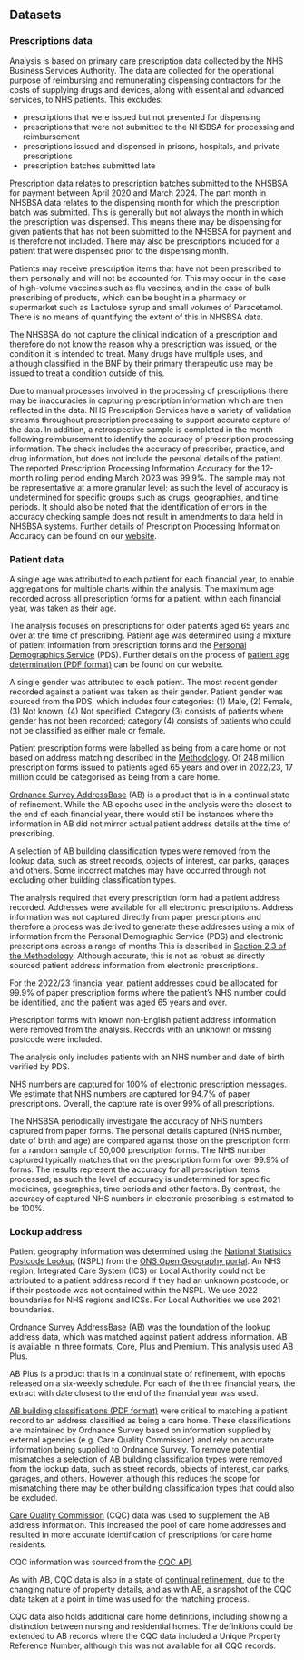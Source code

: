 ## Datasets

### Prescriptions data

Analysis is based on primary care prescription data collected by the NHS Business Services Authority. The data are collected for the operational purpose of reimbursing and remunerating dispensing contractors for the costs of supplying drugs and devices, along with essential and advanced services, to NHS patients. This excludes:

- prescriptions that were issued but not presented for dispensing
- prescriptions that were not submitted to the NHSBSA for processing and reimbursement
- prescriptions issued and dispensed in prisons, hospitals, and private prescriptions
- prescription batches submitted late

Prescription data relates to prescription batches submitted to the NHSBSA for payment between April 2020 and March 2024. The part month in NHSBSA data relates to the dispensing month for which the prescription batch was submitted. This is generally but not always the month in which the prescription was dispensed. This means there may be dispensing for given patients that has not been submitted to the NHSBSA for payment and is therefore not included. There may also be prescriptions included for a patient that were dispensed prior to the dispensing month.

Patients may receive prescription items that have not been prescribed to them personally and will not be accounted for. This may occur in the case of high-volume vaccines such as flu vaccines, and in the case of bulk prescribing of products, which can be bought in a pharmacy or supermarket such as Lactulose syrup and small volumes of Paracetamol. There is no means of quantifying the extent of this in NHSBSA data.

The NHSBSA do not capture the clinical indication of a prescription and therefore do not know the reason why a prescription was issued, or the condition it is intended to treat. Many drugs have multiple uses, and although classified in the BNF by their primary therapeutic use may be issued to treat a condition outside of this.

Due to manual processes involved in the processing of prescriptions there may be inaccuracies in capturing prescription information which are then reflected in the data. NHS Prescription Services have a variety of validation streams throughout prescription processing to support accurate capture of the data. In addition, a retrospective sample is completed in the month following reimbursement to identify the accuracy of prescription processing information. The check includes the accuracy of prescriber, practice, and drug information, but does not include the personal details of the patient. The reported Prescription Processing Information Accuracy for the 12-month rolling period ending March 2023 was 99.9%. The sample may not be representative at a more granular level; as such the level of accuracy is undetermined for specific groups such as drugs, geographies, and time periods. It should also be noted that the identification of errors in the accuracy checking sample does not result in amendments to data held in NHSBSA systems. Further details of Prescription Processing Information Accuracy can be found on our [website](https://www.nhsbsa.nhs.uk/pharmacies-gp-practices-and-appliance-contractors/payments-and-pricing/how-we-process-prescriptions).

### Patient data

A single age was attributed to each patient for each financial year, to enable aggregations for multiple charts within the analysis. The maximum age recorded across all prescription forms for a patient, within each financial year, was taken as their age.

The analysis focuses on prescriptions for older patients aged 65 years and over at the time of prescribing. Patient age was determined using a mixture of patient information from prescription forms and the [Personal Demographics Service](https://digital.nhs.uk/services/demographics) (PDS). Further details on the process of [patient age determination (PDF format)](https://www.nhsbsa.nhs.uk/sites/default/files/2018-02/180115%20Age%20Logic%20Summary%20Flow%20Chart%20-%20Revised%20Layout.pdf) can be found on our website.

A single gender was attributed to each patient. The most recent gender recorded against a patient was taken as their gender. Patient gender was sourced from the PDS, which includes four categories: (1) Male, (2) Female, (3) Not known, (4) Not specified. Category (3) consists of patients where gender has not been recorded; category (4) consists of patients who could not be classified as either male or female.

Patient prescription forms were labelled as being from a care home or not based on address matching described in the [Methodology](https://rpubs.com/nhsbsa-data-analytics/methodology). Of 248 million prescription forms issued to patients aged 65 years and over in 2022/23, 17 million could be categorised as being from a care home.

[Ordnance Survey AddressBase](https://www.ordnancesurvey.co.uk/business-government/products/addressbase) (AB) is a product that is in a continual state of refinement. While the AB epochs used in the analysis were the closest to the end of each financial year, there would still be instances where the information in AB did not mirror actual patient address details at the time of prescribing.

A selection of AB building classification types were removed from the lookup data, such as street records, objects of interest, car parks, garages and others. Some incorrect matches may have occurred through not excluding other building classification types.

The analysis required that every prescription form had a patient address recorded. Addresses were available for all electronic prescriptions. Address information was not captured directly from paper prescriptions and therefore a process was derived to generate these addresses using a mix of information from the Personal Demographic Service (PDS) and electronic prescriptions across a range of months This is described in [Section 2.3 of the Methodology](https://rpubs.com/nhsbsa-data-analytics/methodology). Although accurate, this is not as robust as directly sourced patient address information from electronic prescriptions.

For the 2022/23 financial year, patient addresses could be allocated for 99.9% of paper prescription forms where the patient’s NHS number could be identified, and the patient was aged 65 years and over.

Prescription forms with known non-English patient address information were removed from the analysis. Records with an unknown or missing postcode were included.

The analysis only includes patients with an NHS number and date of birth verified by PDS.

NHS numbers are captured for 100% of electronic prescription messages. We estimate that NHS numbers are captured for 94.7% of paper prescriptions. Overall, the capture rate is over 99% of all prescriptions.

The NHSBSA periodically investigate the accuracy of NHS numbers captured from paper forms. The personal details captured (NHS number, date of birth and age) are compared against those on the prescription form for a random sample of 50,000 prescription forms. The NHS number captured typically matches that on the prescription form for over 99.9% of forms. The results represent the accuracy for all prescription items processed; as such the level of accuracy is undetermined for specific medicines, geographies, time periods and other factors. By contrast, the accuracy of captured NHS numbers in electronic prescribing is estimated to be 100%.

### Lookup address

Patient geography information was determined using the [National Statistics Postcode Lookup](https://geoportal.statistics.gov.uk/datasets/9ac0331178b0435e839f62f41cc61c16/about) (NSPL) from the [ONS Open Geography portal](https://geoportal.statistics.gov.uk/). An NHS region, Integrated Care System (ICS) or Local Authority could not be attributed to a patient address record if they had an unknown postcode, or if their postcode was not contained within the NSPL. We use 2022 boundaries for NHS regions and ICSs. For Local Authorities we use 2021 boundaries.

[Ordnance Survey AddressBase](https://www.ordnancesurvey.co.uk/business-government/products/addressbase) (AB) was the foundation of the lookup address data, which was matched against patient address information. AB is available in three formats, Core, Plus and Premium. This analysis used AB Plus.

AB Plus is a product that is in a continual state of refinement, with epochs released on a six-weekly schedule. For each of the three financial years, the extract with date closest to the end of the financial year was used.

[AB building classifications (PDF format)](https://www.ordnancesurvey.co.uk/documents/product-support/tech-spec/addressbase-technical-specification.pdf) were critical to matching a patient record to an address classified as being a care home. These classifications are maintained by Ordnance Survey based on information supplied by external agencies (e.g. Care Quality Commission) and rely on accurate information being supplied to Ordnance Survey. To remove potential mismatches a selection of AB building classification types were removed from the lookup data, such as street records, objects of interest, car parks, garages, and others. However, although this reduces the scope for mismatching there may be other building classification types that could also be excluded.

[Care Quality Commission](https://www.cqc.org.uk/) (CQC) data was used to supplement the AB address information. This increased the pool of care home addresses and resulted in more accurate identification of prescriptions for care home residents.

CQC information was sourced from the [CQC API](https://anypoint.mulesoft.com/exchange/portals/care-quality-commission-5/4d36bd23-127d-4acf-8903-ba292ea615d4/cqc-syndication-1/).

As with AB, CQC data is also in a state of [continual refinement](https://www.cqc.org.uk/what-we-do/how-we-use-information/how-we-use-information), due to the changing nature of property details, and as with AB, a snapshot of the CQC data taken at a point in time was used for the matching process.

CQC data also holds additional care home definitions, including showing a distinction between nursing and residential homes. The definitions could be extended to AB records where the CQC data included a Unique Property Reference Number, although this was not available for all CQC records.
